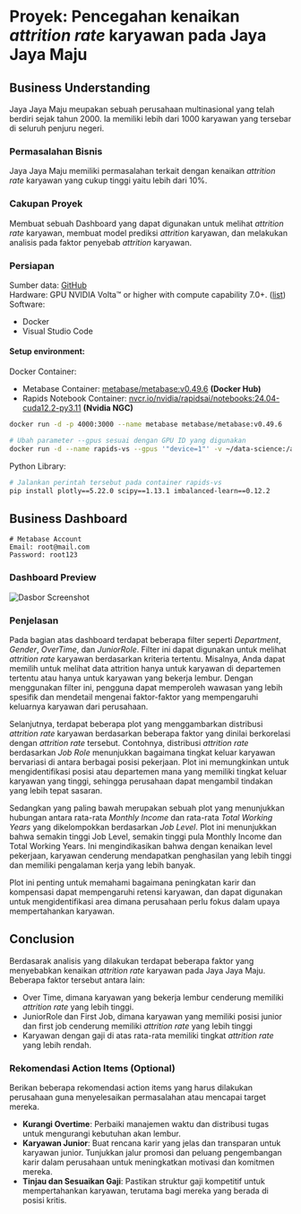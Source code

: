 # Proyek: Pencegahan kenaikan *attrition rate* karyawan pada Jaya Jaya Maju


## Business Understanding

Jaya Jaya Maju meupakan sebuah perusahaan multinasional yang telah berdiri sejak tahun 2000.
Ia memiliki lebih dari 1000 karyawan yang tersebar di seluruh penjuru negeri.

### Permasalahan Bisnis

Jaya Jaya Maju memiliki permasalahan terkait dengan kenaikan *attrition rate* karyawan yang cukup tinggi yaitu lebih dari 10%.

### Cakupan Proyek

Membuat sebuah Dashboard yang dapat digunakan untuk melihat *attrition rate* karyawan, membuat model prediksi *attrition* karyawan, dan melakukan analisis pada faktor penyebab *attrition* karyawan.

### Persiapan

Sumber data: [GitHub](https://github.com/dicodingacademy/dicoding_dataset/blob/main/employee/employee_data.csv)<br>
Hardware: GPU NVIDIA Volta™ or higher with compute capability 7.0+. ([list](https://developer.nvidia.com/cuda-gpus))<br>
Software:
- Docker
- Visual Studio Code


#### Setup environment:

Docker Container:
- Metabase Container: <u>metabase/metabase:v0.49.6</u> **(Docker Hub)**
- Rapids Notebook Container: <u>nvcr.io/nvidia/rapidsai/notebooks:24.04-cuda12.2-py3.11</u> **(Nvidia NGC)**

```bash
docker run -d -p 4000:3000 --name metabase metabase/metabase:v0.49.6

# Ubah parameter --gpus sesuai dengan GPU ID yang digunakan
docker run -d --name rapids-vs --gpus '"device=1"' -v ~/data-science:/app nvcr.io/nvidia/rapidsai/notebooks:24.04-cuda12.2-py3.11
```

Python Library:
```bash
# Jalankan perintah tersebut pada container rapids-vs
pip install plotly==5.22.0 scipy==1.13.1 imbalanced-learn==0.12.2
```

## Business Dashboard

```
# Metabase Account
Email: root@mail.com
Password: root123
```
### Dashboard Preview
![Dasbor Screenshot](/app/notebook/template-data-science/liore-s-dashboard.png)

### Penjelasan
Pada bagian atas dashboard terdapat beberapa filter seperti *Department*, *Gender*, *OverTime*, dan *JuniorRole*. Filter ini dapat digunakan untuk melihat *attrition rate* karyawan berdasarkan kriteria tertentu. Misalnya, Anda dapat memilih untuk melihat data attrition hanya untuk karyawan di departemen tertentu atau hanya untuk karyawan yang bekerja lembur. Dengan menggunakan filter ini, pengguna dapat memperoleh wawasan yang lebih spesifik dan mendetail mengenai faktor-faktor yang mempengaruhi keluarnya karyawan dari perusahaan.

Selanjutnya, terdapat beberapa plot yang menggambarkan distribusi *attrition rate* karyawan berdasarkan beberapa faktor yang dinilai berkorelasi dengan *attrition rate* tersebut. Contohnya, distribusi *attrition rate* berdasarkan *Job Role* menunjukkan bagaimana tingkat keluar karyawan bervariasi di antara berbagai posisi pekerjaan. Plot ini memungkinkan untuk mengidentifikasi posisi atau departemen mana yang memiliki tingkat keluar karyawan yang tinggi, sehingga perusahaan dapat mengambil tindakan yang lebih tepat sasaran.

Sedangkan yang paling bawah merupakan sebuah plot yang menunjukkan hubungan antara rata-rata *Monthly Income* dan rata-rata *Total Working Years* yang dikelompokkan berdasarkan *Job Level*. Plot ini menunjukkan bahwa semakin tinggi Job Level, semakin tinggi pula Monthly Income dan Total Working Years. Ini mengindikasikan bahwa dengan kenaikan level pekerjaan, karyawan cenderung mendapatkan penghasilan yang lebih tinggi dan memiliki pengalaman kerja yang lebih banyak.

Plot ini penting untuk memahami bagaimana peningkatan karir dan kompensasi dapat mempengaruhi retensi karyawan, dan dapat digunakan untuk mengidentifikasi area dimana perusahaan perlu fokus dalam upaya mempertahankan karyawan.

## Conclusion

Berdasarak analisis yang dilakukan terdapat beberapa faktor yang menyebabkan kenaikan *attrition rate* karyawan pada Jaya Jaya Maju. Beberapa faktor tersebut antara lain:
- Over Time, dimana karyawan yang bekerja lembur cenderung memiliki *attrition rate* yang lebih tinggi.
- JuniorRole dan First Job, dimana karyawan yang memiliki posisi junior dan first job cenderung memiliki *attrition rate* yang lebih tinggi
- Karyawan dengan gaji di atas rata-rata memiliki tingkat *attrition rate* yang lebih rendah. 

### Rekomendasi Action Items (Optional)

Berikan beberapa rekomendasi action items yang harus dilakukan perusahaan guna menyelesaikan permasalahan atau mencapai target mereka.

- **Kurangi Overtime**: Perbaiki manajemen waktu dan distribusi tugas untuk mengurangi kebutuhan akan lembur.
- **Karyawan Junior**: Buat rencana karir yang jelas dan transparan untuk karyawan junior. Tunjukkan jalur promosi dan peluang pengembangan karir dalam perusahaan untuk meningkatkan motivasi dan komitmen mereka.
- **Tinjau dan Sesuaikan Gaji**: Pastikan struktur gaji kompetitif untuk mempertahankan karyawan, terutama bagi mereka yang berada di posisi kritis.